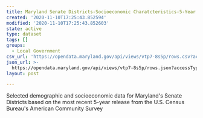 ```yaml
---
title: Maryland Senate Districts-Socioeconomic Charatcteristics-5-Year ACS
created: '2020-11-10T17:25:43.852594'
modified: '2020-11-10T17:25:43.852603'
state: active
type: dataset
tags: []
groups:
  - Local Government
csv_url: 'https://opendata.maryland.gov/api/views/vtp7-8s5p/rows.csv?accessType=DOWNLOAD'
json_url: >-
  https://opendata.maryland.gov/api/views/vtp7-8s5p/rows.json?accessType=DOWNLOAD
layout: post

---
```

Selected demographic and socioeconomic data for Maryland's Senate Districts based on the most recent 5-year release from the U.S. Census Bureau's American Community Survey
